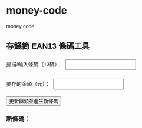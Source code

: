 # money-code
money code
<!DOCTYPE html>
<html>
<head>
  <meta charset="UTF-8">
  <title>存錢筒 EAN13 條碼工具</title>
  <script src="https://cdn.jsdelivr.net/npm/jsbarcode@3.11.5/dist/JsBarcode.all.min.js"></script>
  <style>
    body { font-family: sans-serif; padding: 20px; }
    input { margin: 5px; padding: 5px; }
    #barcode { margin-top: 20px; }
  </style>
</head>
<body>
  <h2>存錢筒 EAN13 條碼工具</h2>

  <label>掃描/輸入條碼（13碼）：
    <input type="text" id="barcodeInput" maxlength="13" />
  </label><br>

  <label>要存的金額（元）：
    <input type="number" id="depositInput" />
  </label><br>

  <button onclick="updateBalance()">更新餘額並產生新條碼</button>

  <h3>新條碼：</h3>
  <svg id="barcode"></svg>

  <script>
    function updateBalance() {
      const code = document.getElementById("barcodeInput").value;
      const deposit = parseInt(document.getElementById("depositInput").value);

      if (code.length !== 13 || isNaN(deposit)) {
        alert("請輸入正確的條碼與金額");
        return;
      }

      const accountId = code.substring(0, 2);
      const currentBalance = parseInt(code.substring(2, 11));
      const newBalance = currentBalance + deposit;

      const newData = accountId + String(newBalance).padStart(9, "0");

      JsBarcode("#barcode", newData, {
        format: "ean13",
        lineColor: "#000",
        width: 2,
        height: 100,
        displayValue: true
      });
    }
  </script>
</body>
</html>

